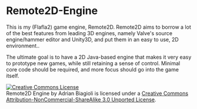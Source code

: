 Remote2D-Engine
===============
This is my (Flafla2) game engine, Remote2D.  Remote2D aims to borrow a lot of the best features from leading 3D engines, namely Valve's source engine/hammer editor and Unity3D, and put them in an easy to use, 2D environment..

The ultimate goal is to have a 2D Java-based engine that makes it very easy to prototype new games, while still retaining a sense of control.  Minimal core code should be required, and more focus should go into the game itself.

<a rel="license" href="http://creativecommons.org/licenses/by-nc-sa/3.0/deed.en_US"><img alt="Creative Commons License" style="border-width:0" src="http://i.creativecommons.org/l/by-nc-sa/3.0/88x31.png" /></a><br /><span xmlns:dct="http://purl.org/dc/terms/" property="dct:title">Remote2D Engine</span> by <span xmlns:cc="http://creativecommons.org/ns#" property="cc:attributionName">Adrian Biagioli</span> is licensed under a <a rel="license" href="http://creativecommons.org/licenses/by-nc-sa/3.0/deed.en_US">Creative Commons Attribution-NonCommercial-ShareAlike 3.0 Unported License</a>.
